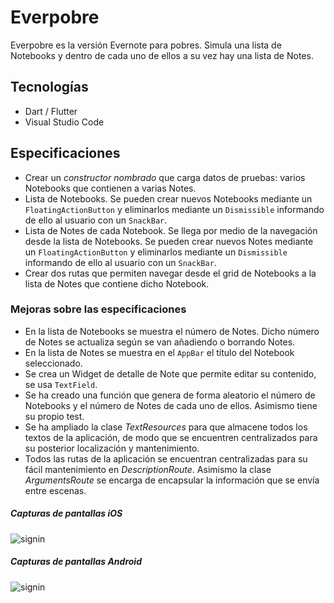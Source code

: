 # Everpobre

Everpobre es la versión Evernote para pobres. Simula una lista de Notebooks y dentro de cada uno de ellos a su vez hay una lista de Notes.

## Tecnologías

- Dart / Flutter
- Visual Studio Code

## Especificaciones

- Crear un _constructor nombrado_ que carga datos de pruebas: varios Notebooks que contienen a varias Notes.
- Lista de Notebooks. Se pueden crear nuevos Notebooks mediante un `FloatingActionButton` y eliminarlos mediante un `Dismissible` informando de ello al usuario con un `SnackBar`.
- Lista de Notes de cada Notebook. Se llega por medio de la navegación desde la lista de Notebooks. Se pueden crear nuevos Notes mediante un `FloatingActionButton` y eliminarlos mediante un `Dismissible` informando de ello al usuario con un `SnackBar`.
- Crear dos rutas que permiten navegar desde el grid de Notebooks a la lista de Notes que contiene dicho Notebook.

### Mejoras sobre las especificaciones

- En la lista de Notebooks se muestra el número de Notes. Dicho número de Notes se actualiza según se van añadiendo o borrando Notes.
- En la lista de Notes se muestra en el `AppBar` el título del Notebook seleccionado.
- Se crea un Widget de detalle de Note que permite editar su contenido, se usa `TextField`.
- Se ha creado una función que genera de forma aleatorio el número de Notebooks y el número de Notes de cada uno de ellos. Asimismo tiene su propio test.
- Se ha ampliado la clase _TextResources_ para que almacene todos los textos de la aplicación, de modo que se encuentren centralizados para su posterior localización y mantenimiento.
- Todos las rutas de la aplicación se encuentran centralizadas para su fácil mantenimiento en _DescriptionRoute_. Asimismo la clase _ArgumentsRoute_ se encarga de encapsular la información que se envía entre escenas.

##### Capturas de pantallas iOS

![signin](./episode.png "Episodes")

##### Capturas de pantallas Android

![signin](./episode.png "Episodes")
